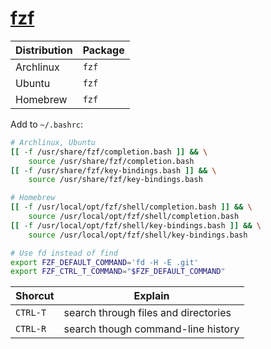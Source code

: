 # [fzf](https://wiki.archlinux.org/index.php/Fzf)

| Distribution | Package |
| ------------ | ------- |
| Archlinux    | `fzf`   |
| Ubuntu       | `fzf`   |
| Homebrew     | `fzf`   |

Add to `~/.bashrc`:

```bash
# Archlinux, Ubuntu
[[ -f /usr/share/fzf/completion.bash ]] && \
    source /usr/share/fzf/completion.bash
[[ -f /usr/share/fzf/key-bindings.bash ]] && \
    source /usr/share/fzf/key-bindings.bash

# Homebrew
[[ -f /usr/local/opt/fzf/shell/completion.bash ]] && \
    source /usr/local/opt/fzf/shell/completion.bash
[[ -f /usr/local/opt/fzf/shell/key-bindings.bash ]] && \
    source /usr/local/opt/fzf/shell/key-bindings.bash

# Use fd instead of find
export FZF_DEFAULT_COMMAND='fd -H -E .git'
export FZF_CTRL_T_COMMAND="$FZF_DEFAULT_COMMAND"
```

| Shorcut  | Explain                              |
| -------- | ------------------------------------ |
| `CTRL-T` | search through files and directories |
| `CTRL-R` | search though command-line history   |
